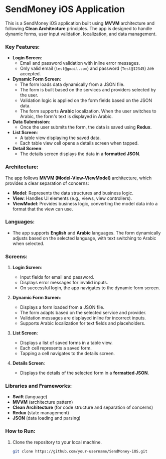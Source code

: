 # SendMoney iOS Application

This is a SendMoney iOS application built using **MVVM** architecture and following **Clean Architecture** principles. The app is designed to handle dynamic forms, user input validation, localization, and data management. 

### Key Features:
- **Login Screen**: 
  - Email and password validation with inline error messages.
  - Only valid email (`test@gmail.com`) and password (`Test@12345`) are accepted.
- **Dynamic Form Screen**:
  - The form loads data dynamically from a JSON file.
  - The form is built based on the services and providers selected by the user.
  - Validation logic is applied on the form fields based on the JSON data.
  - The form supports **Arabic** localization. When the user switches to Arabic, the form's text is displayed in Arabic.
- **Data Submission**:
  - Once the user submits the form, the data is saved using **Redux**.
- **List Screen**:
  - A table view displaying the saved data.
  - Each table view cell opens a details screen when tapped.
- **Detail Screen**:
  - The details screen displays the data in a **formatted JSON**.
  
### Architecture:
The app follows **MVVM (Model-View-ViewModel)** architecture, which provides a clear separation of concerns:
- **Model**: Represents the data structures and business logic.
- **View**: Handles UI elements (e.g., views, view controllers).
- **ViewModel**: Provides business logic, converting the model data into a format that the view can use.

### Languages:
- The app supports **English** and **Arabic** languages. The form dynamically adjusts based on the selected language, with text switching to Arabic when selected.

### Screens:
1. **Login Screen**:
   - Input fields for email and password.
   - Displays error messages for invalid inputs.
   - On successful login, the app navigates to the dynamic form screen.

2. **Dynamic Form Screen**:
   - Displays a form loaded from a JSON file.
   - The form adapts based on the selected service and provider.
   - Validation messages are displayed inline for incorrect inputs.
   - Supports Arabic localization for text fields and placeholders.

3. **List Screen**:
   - Displays a list of saved forms in a table view.
   - Each cell represents a saved form.
   - Tapping a cell navigates to the details screen.

4. **Details Screen**:
   - Displays the details of the selected form in a **formatted JSON**.

### Libraries and Frameworks:
- **Swift** (language)
- **MVVM** (architecture pattern)
- **Clean Architecture** (for code structure and separation of concerns)
- **Redux** (state management)
- **JSON** (data loading and parsing)

### How to Run:
1. Clone the repository to your local machine.
   ```bash
   git clone https://github.com/your-username/SendMoney-iOS.git
